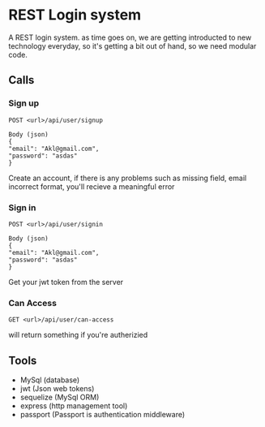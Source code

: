 # REST Login system
A REST login system.
as time goes on, we are getting introducted to new technology everyday, so it's getting a bit out of hand, 
so we need modular code.

## Calls
### Sign up
```
POST <url>/api/user/signup

Body (json)
{
"email": "Akl@gmail.com",
"password": "asdas"
}
```
Create an account,
if there is any problems such as missing field, email incorrect format, you'll recieve a meaningful error

### Sign in
```
POST <url>/api/user/signin

Body (json)
{
"email": "Akl@gmail.com",
"password": "asdas"
}
```
Get your jwt token from the server


### Can Access
```
GET <url>/api/user/can-access
```

will return something if you're autherizied


## Tools
- MySql (database)
- jwt (Json web tokens)
- sequelize (MySql ORM)
- express (http management tool)
- passport (Passport is authentication middleware)

